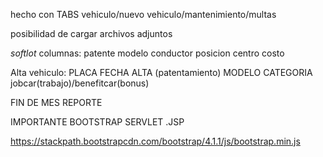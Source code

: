 hecho con TABS
vehiculo/nuevo vehiculo/mantenimiento/multas

posibilidad de cargar archivos adjuntos

*softlot*
columnas:
patente
modelo
conductor
posicion
centro costo

Alta vehiculo:
PLACA
FECHA ALTA (patentamiento)
MODELO
CATEGORIA jobcar(trabajo)/benefitcar(bonus)


FIN DE MES REPORTE

IMPORTANTE BOOTSTRAP
SERVLET
.JSP

https://stackpath.bootstrapcdn.com/bootstrap/4.1.1/js/bootstrap.min.js